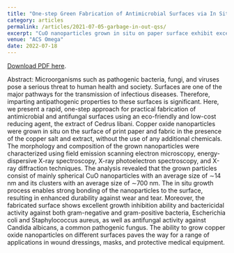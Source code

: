 ```yaml
---
title: "One-step Green Fabrication of Antimicrobial Surfaces via In Situ Growth of Copper Oxide Nanoparticles"
category: articles
permalink: /articles/2021-07-05-garbage-in-out-qss/
excerpt: "CuO nanoparticles grown in situ on paper surface exhibit excellent antibacterial activity ."
venue: "ACS Omega"
date: 2022-07-18
---
```


<a href="https://doi.org/10.1021/acsomega.2c02540">Download PDF here</a>.

Abstract: Microorganisms such as pathogenic bacteria, fungi, and viruses pose a serious threat to human health and society. Surfaces are one of the major pathways for the transmission of infectious diseases. Therefore, imparting antipathogenic properties to these surfaces is significant. Here, we present a rapid, one-step approach for practical fabrication of antimicrobial and antifungal surfaces using an eco-friendly and low-cost reducing agent, the extract of Cedrus libani. Copper oxide nanoparticles were grown in situ on the surface of print paper and fabric in the presence of the copper salt and extract, without the use of any additional chemicals. The morphology and composition of the grown nanoparticles were characterized using field emission scanning electron microscopy, energy-dispersive X-ray spectroscopy, X-ray photoelectron spectroscopy, and X-ray diffraction techniques. The analysis revealed that the grown particles consist of mainly spherical CuO nanoparticles with an average size of ∼14 nm and its clusters with an average size of ∼700 nm. The in situ growth process enables strong bonding of the nanoparticles to the surface, resulting in enhanced durability against wear and tear. Moreover, the fabricated surface shows excellent growth inhibition ability and bactericidal activity against both gram-negative and gram-positive bacteria, Escherichia coli and Staphylococcus aureus, as well as antifungal activity against Candida albicans, a common pathogenic fungus. The ability to grow copper oxide nanoparticles on different surfaces paves the way for a range of applications in wound dressings, masks, and protective medical equipment.
